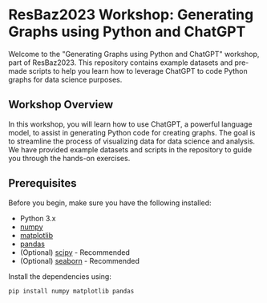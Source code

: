 # ResBaz2023 Workshop: Generating Graphs using Python and ChatGPT

Welcome to the "Generating Graphs using Python and ChatGPT" workshop, part of ResBaz2023. This repository contains example datasets and pre-made scripts to help you learn how to leverage ChatGPT to code Python graphs for data science purposes.

## Workshop Overview

In this workshop, you will learn how to use ChatGPT, a powerful language model, to assist in generating Python code for creating graphs. The goal is to streamline the process of visualizing data for data science and analysis. We have provided example datasets and scripts in the repository to guide you through the hands-on exercises.

## Prerequisites

Before you begin, make sure you have the following installed:

- Python 3.x
- [numpy](https://numpy.org/)
- [matplotlib](https://matplotlib.org/)
- [pandas](https://pandas.pydata.org/)
- (Optional) [scipy](https://www.scipy.org/) - Recommended
- (Optional) [seaborn](https://seaborn.pydata.org/) - Recommended

Install the dependencies using:

```bash
pip install numpy matplotlib pandas
